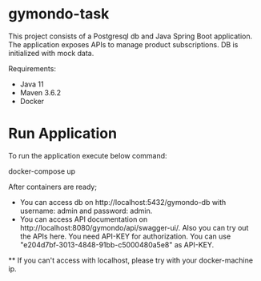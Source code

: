 # gymondo-task
This project consists of a Postgresql db and Java Spring Boot application. The application exposes APIs to manage product subscriptions. DB is initialized with mock data.

Requirements:
- Java 11
- Maven 3.6.2
- Docker

# Run Application
To run the application execute below command:

docker-compose up

After containers are ready; 
- You can access db on http://localhost:5432/gymondo-db with username: admin and password: admin.  
- You can access API documentation on http://localhost:8080/gymondo/api/swagger-ui/. Also you can try out the APIs here. You need API-KEY for authorization. You can use "e204d7bf-3013-4848-91bb-c5000480a5e8" as API-KEY.

** If you can't access with localhost, please try with your docker-machine ip.
